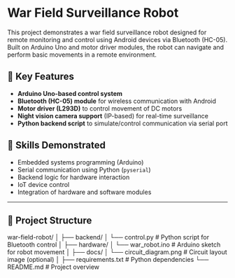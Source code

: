# War Field Surveillance Robot

This project demonstrates a war field surveillance robot designed for remote monitoring and control using Android devices via Bluetooth (HC-05). Built on Arduino Uno and motor driver modules, the robot can navigate and perform basic movements in a remote environment.

## 🔧 Key Features

- **Arduino Uno-based control system**
- **Bluetooth (HC-05) module** for wireless communication with Android
- **Motor driver (L293D)** to control movement of DC motors
- **Night vision camera support** (IP-based) for real-time surveillance
- **Python backend script** to simulate/control communication via serial port

## 🧠 Skills Demonstrated

- Embedded systems programming (Arduino)
- Serial communication using Python (`pyserial`)
- Backend logic for hardware interaction
- IoT device control
- Integration of hardware and software modules
---

## 📁 Project Structure
war-field-robot/
│
├── backend/
│ └── control.py # Python script for Bluetooth control
│
├── hardware/
│ └── war_robot.ino # Arduino sketch for robot movement
│
├── docs/
│ └── circuit_diagram.png # Circuit layout image (optional)
│
├── requirements.txt # Python dependencies
└── README.md # Project overview
